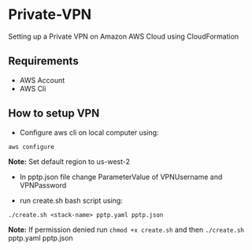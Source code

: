# Private-VPN

Setting up a Private VPN on Amazon AWS Cloud using CloudFormation

## Requirements

- AWS Account
- AWS Cli

## How to setup VPN

- Configure aws cli on local computer using:

```
aws configure

```

**Note:** Set default region to us-west-2

- In pptp.json file change ParameterValue of VPNUsername and VPNPassword

- run create.sh bash script using:

```
./create.sh <stack-name> pptp.yaml pptp.json

```

**Note:** If permission denied run `chmod +x create.sh` and then `./create.sh` <stack-name> pptp.yaml pptp.json
